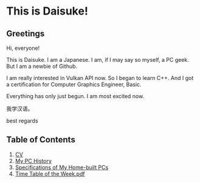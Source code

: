 # This is Daisuke!
## Greetings
Hi, everyone!

This is Daisuke. I am a Japanese.
I am, if I may say so myself, a PC geek.
But I am a newbie of Github.

I am really interested in Vulkan API now. So I began to learn C++.
And I got a certification for Computer Graphics Engineer, Basic.

Everything has only just begun. I am most excited now.

我学汉语。

best regards

## Table of Contents
1. [CV](https://github.com/dicekshin/hello-world/blob/master/CV.md "CV")
2. [My PC History](https://github.com/dicekshin/hello-world/blob/master/MyPCHistory.md "My PC History")
3. [Specifications of My Home-built PCs](https://github.com/dicekshin/hello-world/blob/master/MyHomebuiltPCs.md "My Home-built PCs")
4. [Time Table of the Week.pdf](https://github.com/dicekshin/hello-world/blob/master/Time_Table_of_the_Week.pdf "Time Table of the Week.pdf")
